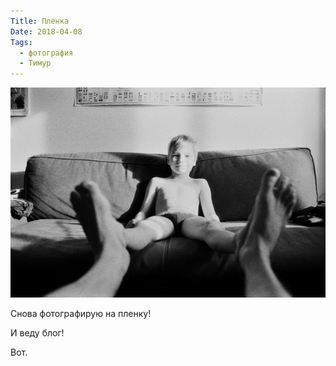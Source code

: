 ```yaml
---
Title: Пленка
Date: 2018-04-08
Tags:
  - фотография
  - Тимур
---
```


![20180408.jpg](images/20180408.jpg)

Снова фотографирую на пленку!

И веду блог!

Вот.